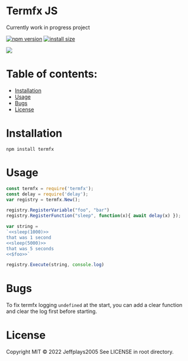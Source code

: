 # Termfx JS
Currently work in progress project

[![npm version][npm-image]][npm-url]
[![install size][install-size-image]][install-size-url]

![](https://nodei.co/npm/termfx.png)

# Table of contents:
- [Installation](#Installation)
- [Usage](#Usage)
- [Bugs](#Bugs)
- [License](#License)

# Installation
```
npm install termfx
```

# Usage
```js
const termfx = require('termfx');
const delay = require('delay');
var registry = termfx.New();

registry.RegisterVariable("foo", "bar")
registry.RegisterFunction("sleep", function(x){ await delay(x) });

var string =
`<<sleep(1000)>>
that was 1 second
<<sleep(5000)>>
that was 5 seconds
<<$foo>>`

registry.Execute(string, console.log)
```

# Bugs
To fix termfx logging `undefined` at the start, you can add a clear function and clear the log first before starting.

# License
Copyright MIT © 2022 Jeffplays2005
See LICENSE in root directory.

[npm-image]: https://flat.badgen.net/npm/v/termfx
[npm-url]: https://www.npmjs.com/package/termfx
[install-size-image]: https://flat.badgen.net/packagephobia/install/termfx
[install-size-url]: https://packagephobia.com/result?p=termfx
